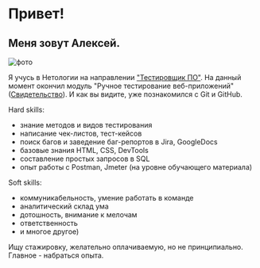 # Привет!
## Меня зовут Алексей. 

![фото]()

Я учусь в Нетологии на направлении ["Тестировщик ПО"](https://netology.ru/programs/qa#/). На данный момент окончил модуль "Ручное тестирование веб-приложений" ([Свидетельство](https://u.netology.ru/backend/uploads/legacy/shared_diplomas/image/252664/5264c40e6d26b9e55eb674784aa56297.png?ts=1676137887)). И как вы видите, уже познакомился с Git и GitHub.

Hard skills:
- знание методов и видов тестирования
- написание чек-листов, тест-кейсов
- поиск багов и заведение баг-репортов в Jira, GoogleDocs
- базовые знания HTML, CSS, DevTools
- составление простых запросов в SQL
- опыт работы с Postman, Jmeter (на уровне обучающего материала)

Soft skills:
- коммуникабельность, умение работать в команде
- аналитический склад ума
- дотошность, внимание к мелочам
- ответственность
- и многое другое)

Ищу стажировку, желательно оплачиваемую, но не принципиально. Главное - набраться опыта. 